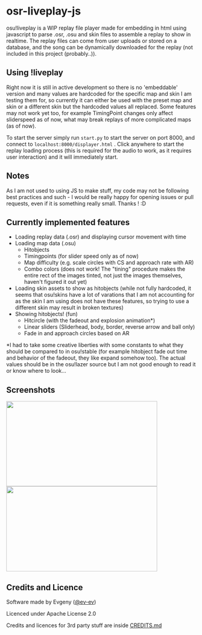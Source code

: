 # osr-liveplay-js
osu!liveplay is a WIP replay file player made for embedding in html using javascript to parse .osr, .osu and skin files to assemble a replay to show in realtime. The replay files can come from user uploads or stored on a database, and the song can be dynamically downloaded for the replay (not included in this project (probably..)). 

## Using !liveplay
Right now it is still in active development so there is no 'embeddable' version and many values are hardcoded for the specific map and skin I am testing them for, so currently it can either be used with the preset map and skin or a different skin but the hardcoded values all replaced. Some features may not work yet too, for example TimingPoint changes only affect sliderspeed as of now, what may break replays of more complicated maps (as of now).

To start the server simply run ```start.py``` to start the server on port 8000, and connect to ```localhost:8000/displayer.html``` . Click anywhere to start the replay loading process (this is required for the audio to work, as it requires user interaction) and it will immediately start.

## Notes
As I am not used to using JS to make stuff, my code may not be following best practices and such - I would be really happy for opening issues or pull requests, even if it is something really small. Thanks ! :D

## Currently implemented features
- Loading replay data (.osr) and displaying cursor movement with time
- Loading map data (.osu)
  - Hitobjects
  - Timingpoints (for slider speed only as of now)
  - Map difficulty (e.g. scale circles with CS and approach rate with AR)
  - Combo colors (does not work! The "tining" procedure makes the entire rect of the images tinted, not just the images themselves, haven't figured it out yet)
- Loading skin assets to show as hitobjects (while not fully hardcoded, it seems that osu!skins have a lot of varations that I am not accounting for as the skin I am using does not have these features, so trying to use a different skin may result in broken textures)
- Showing hitobjects! (fun)
  - Hitcircle (with the fadeout and explosion animation*)
  - Linear sliders (Sliderhead, body, border, reverse arrow and ball only)
  - Fade in and approach circles based on AR

*I had to take some creative liberties with some constants to what they should be compared to in osu!stable (for example hitobject fade out time and behavior of the fadeout, they like expand somehow too). The actual values should be in the osu!lazer source but I am not good enough to read it or know where to look...

## Screenshots
<img src="https://github.com/ev-ev/osr-liveplay-js/assets/27211692/407ecbf6-e4a5-401e-be16-a77d0285a024" width="400" height="225" />
<img src="https://github.com/ev-ev/osr-liveplay-js/assets/27211692/00a83eb6-1528-4707-bb25-e69906d790f1" width="400" height="225" />


## Credits and Licence
Software made by Evgeny ([@ev-ev](https://github.com/ev-ev))

Licenced under Apache License 2.0

Credits and licences for 3rd party stuff are inside [CREDITS.md](CREDITS.md)
